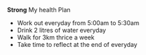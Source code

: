 **Strong** My health Plan
- Work out everyday from 5:00am to 5:30am
- Drink 2 litres of water everyday
- Walk for 3km thrice a week
- Take time to reflect at the end of everyday